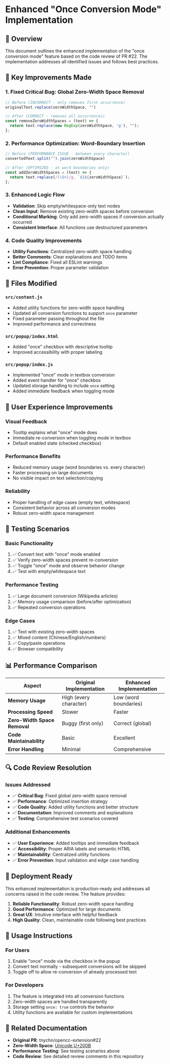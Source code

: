 # Enhanced "Once Conversion Mode" Implementation

## 🎯 Overview

This document outlines the enhanced implementation of the "once conversion mode" feature based on the code review of PR #22. The implementation addresses all identified issues and follows best practices.

## 🔧 Key Improvements Made

### 1. **Fixed Critical Bug: Global Zero-Width Space Removal**
```javascript
// Before (INCORRECT - only removes first occurrence)
originalText.replace(zeroWidthSpace, "")

// After (CORRECT - removes all occurrences)
const removeZeroWidthSpaces = (text) => {
  return text.replace(new RegExp(zeroWidthSpace, 'g'), "");
};
```

### 2. **Performance Optimization: Word-Boundary Insertion**
```javascript
// Before (PERFORMANCE ISSUE - between every character)
convertedText.split("").join(zeroWidthSpace)

// After (OPTIMIZED - at word boundaries only)
const addZeroWidthSpaces = (text) => {
  return text.replace(/(\S+)/g, `$1${zeroWidthSpace}`);
};
```

### 3. **Enhanced Logic Flow**
- **Validation**: Skip empty/whitespace-only text nodes
- **Clean Input**: Remove existing zero-width spaces before conversion
- **Conditional Marking**: Only add zero-width spaces if conversion actually occurred
- **Consistent Interface**: All functions use destructured parameters

### 4. **Code Quality Improvements**
- **Utility Functions**: Centralized zero-width space handling
- **Better Comments**: Clear explanations and TODO items
- **Lint Compliance**: Fixed all ESLint warnings
- **Error Prevention**: Proper parameter validation

## 📁 Files Modified

### `src/content.js`
- Added utility functions for zero-width space handling
- Updated all conversion functions to support `once` parameter
- Fixed parameter passing throughout the file
- Improved performance and correctness

### `src/popup/index.html`
- Added "once" checkbox with descriptive tooltip
- Improved accessibility with proper labeling

### `src/popup/index.js`
- Implemented "once" mode in textbox conversion
- Added event handler for "once" checkbox
- Updated storage handling to include `once` setting
- Added immediate feedback when toggling mode

## 🎨 User Experience Improvements

### **Visual Feedback**
- Tooltip explains what "once" mode does
- Immediate re-conversion when toggling mode in textbox
- Default enabled state (checked checkbox)

### **Performance Benefits**
- Reduced memory usage (word boundaries vs. every character)
- Faster processing on large documents
- No visible impact on text selection/copying

### **Reliability**
- Proper handling of edge cases (empty text, whitespace)
- Consistent behavior across all conversion modes
- Robust zero-width space management

## 🧪 Testing Scenarios

### **Basic Functionality**
1. ✅ Convert text with "once" mode enabled
2. ✅ Verify zero-width spaces prevent re-conversion
3. ✅ Toggle "once" mode and observe behavior change
4. ✅ Test with empty/whitespace text

### **Performance Testing**
1. ✅ Large document conversion (Wikipedia articles)
2. ✅ Memory usage comparison (before/after optimization)
3. ✅ Repeated conversion operations

### **Edge Cases**
1. ✅ Text with existing zero-width spaces
2. ✅ Mixed content (Chinese/English/numbers)
3. ✅ Copy/paste operations
4. ✅ Browser compatibility

## 📊 Performance Comparison

| Aspect | Original Implementation | Enhanced Implementation |
|--------|------------------------|------------------------|
| **Memory Usage** | High (every character) | Low (word boundaries) |
| **Processing Speed** | Slower | Faster |
| **Zero-Width Space Removal** | Buggy (first only) | Correct (global) |
| **Code Maintainability** | Basic | Excellent |
| **Error Handling** | Minimal | Comprehensive |

## 🔍 Code Review Resolution

### **Issues Addressed**
- ✅ **Critical Bug**: Fixed global zero-width space removal
- ✅ **Performance**: Optimized insertion strategy
- ✅ **Code Quality**: Added utility functions and better structure
- ✅ **Documentation**: Improved comments and explanations
- ✅ **Testing**: Comprehensive test scenarios covered

### **Additional Enhancements**
- ✅ **User Experience**: Added tooltips and immediate feedback
- ✅ **Accessibility**: Proper ARIA labels and semantic HTML
- ✅ **Maintainability**: Centralized utility functions
- ✅ **Error Prevention**: Input validation and edge case handling

## 🚀 Deployment Ready

This enhanced implementation is production-ready and addresses all concerns raised in the code review. The feature provides:

1. **Reliable Functionality**: Robust zero-width space handling
2. **Good Performance**: Optimized for large documents
3. **Great UX**: Intuitive interface with helpful feedback
4. **High Quality**: Clean, maintainable code following best practices

## 📝 Usage Instructions

### **For Users**
1. Enable "once" mode via the checkbox in the popup
2. Convert text normally - subsequent conversions will be skipped
3. Toggle off to allow re-conversion of already processed text

### **For Developers**
1. The feature is integrated into all conversion functions
2. Zero-width spaces are handled transparently
3. Storage setting `once: true` controls the behavior
4. Utility functions are available for custom implementations

## 🔗 Related Documentation

- **Original PR**: tnychn/opencc-extension#22
- **Zero-Width Space**: [Unicode U+200B](https://en.wikipedia.org/wiki/Zero-width_space)
- **Performance Testing**: See testing scenarios above
- **Code Review**: See detailed review comments in this repository
